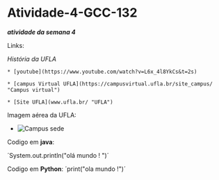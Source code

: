 # Atividade-4-GCC-132
***atividade da semana 4***

Links:

*História da UFLA*

    * [youtube](https://www.youtube.com/watch?v=L6x_4l8YkCs&t=2s)

    * [campus Virtual UFLA](https://campusvirtual.ufla.br/site_campus/ "Campus virtual")

    * [Site UFLA](www.ufla.br/ "UFLA")

Imagem aérea da UFLA:

 * ![Campus sede ](https://s2.glbimg.com/vSQ8Me9sznTGpWkBSnxzvuQtCVM=/0x0:800x533/924x0/smart/filters:strip_icc()/i.s3.glbimg.com/v1/AUTH_59edd422c0c84a879bd37670ae4f538a/internal_photos/bs/2020/m/G/D0SHJASpAEmucAZvby4w/ufla.jpg "Imagem aérea ufla")

Codigo em **java**:

´System.out.println("olá mundo ! ")´

Codigo em **Python**:
´print("ola mundo !")´
